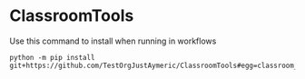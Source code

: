 # ClassroomTools

Use this command to install when running in workflows
```
python -m pip install git+https://github.com/TestOrgJustAymeric/ClassroomTools#egg=classroom_tools
```
